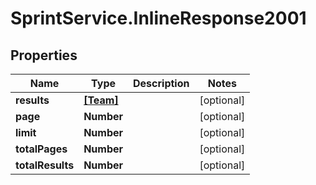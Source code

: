 # SprintService.InlineResponse2001

## Properties

Name | Type | Description | Notes
------------ | ------------- | ------------- | -------------
**results** | [**[Team]**](Team.md) |  | [optional] 
**page** | **Number** |  | [optional] 
**limit** | **Number** |  | [optional] 
**totalPages** | **Number** |  | [optional] 
**totalResults** | **Number** |  | [optional] 



